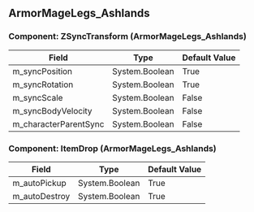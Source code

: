 ## ArmorMageLegs_Ashlands

### Component: ZSyncTransform (ArmorMageLegs_Ashlands)

|Field|Type|Default Value|
|-----|----|-------------|
|m_syncPosition|System.Boolean|True|
|m_syncRotation|System.Boolean|True|
|m_syncScale|System.Boolean|False|
|m_syncBodyVelocity|System.Boolean|False|
|m_characterParentSync|System.Boolean|False|

### Component: ItemDrop (ArmorMageLegs_Ashlands)

|Field|Type|Default Value|
|-----|----|-------------|
|m_autoPickup|System.Boolean|True|
|m_autoDestroy|System.Boolean|True|

